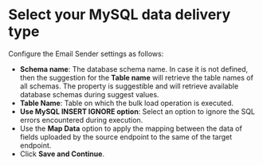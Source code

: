 # Select your MySQL data delivery type

Configure the Email Sender settings as follows:

* **Schema name**: The database schema name. In case it is not defined, then the suggestion for the **Table name** will retrieve the table names of all schemas. The property is suggestible and will retrieve available database schemas during suggest values.
* **Table Name**: Table on which the bulk load operation is executed.
* **Use MySQL INSERT IGNORE option**: Select an option to ignore the SQL errors encountered during execution.
* Use the **Map Data** option to apply the mapping between the data of fields uploaded by the source endpoint to the same of the target endpoint.
* Click **Save and Continue**.
